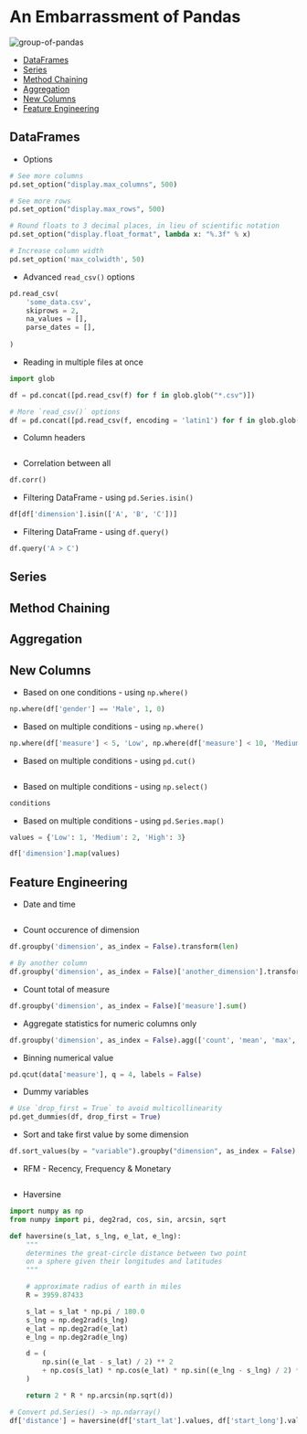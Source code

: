 # An Embarrassment of Pandas

![group-of-pandas](https://www.gannett-cdn.com/-mm-/8ec5d09776cb16d4fc0180df562106e57760eb95/c=0-148-4253-2551/local/-/media/2018/04/03/USATODAY/USATODAY/636583772913864667-XXX-PANDAS-PDS-00508-98906967.JPG?width=3200&height=1680&fit=crop)

* [DataFrames](#dataframes)
* [Series](#series)
* [Method Chaining](#method-chaining)
* [Aggregation](#aggregation)
* [New Columns](#new-columns)
* [Feature Engineering](#feature-engineering)

## DataFrames

* Options
```python
# See more columns
pd.set_option("display.max_columns", 500)

# See more rows
pd.set_option("display.max_rows", 500)

# Round floats to 3 decimal places, in lieu of scientific notation
pd.set_option("display.float_format", lambda x: "%.3f" % x)

# Increase column width
pd.set_option('max_colwidth', 50)
```

* Advanced `read_csv()` options
```python
pd.read_csv(
    'some_data.csv',
    skiprows = 2,
    na_values = [],
    parse_dates = [],
    
)
```

* Reading in multiple files at once
```python
import glob

df = pd.concat([pd.read_csv(f) for f in glob.glob("*.csv")])

# More `read_csv()` options
df = pd.concat([pd.read_csv(f, encoding = 'latin1') for f in glob.glob("*.csv")])
```

* Column headers
```python
```

* Correlation between all
```python
df.corr()
```

* Filtering DataFrame - using `pd.Series.isin()`
```python
df[df['dimension'].isin(['A', 'B', 'C'])]
```

* Filtering DataFrame - using `df.query()`
```python
df.query('A > C')
```

## Series

## Method Chaining

## Aggregation

## New Columns

* Based on one conditions - using `np.where()`
```python
np.where(df['gender'] == 'Male', 1, 0)
```

* Based on multiple conditions - using `np.where()`
```python
np.where(df['measure'] < 5, 'Low', np.where(df['measure'] < 10, 'Medium', 'High'))
```

* Based on multiple conditions - using `pd.cut()`
```python
```

* Based on multiple conditions - using `np.select()`
```python
conditions 
```

* Based on multiple conditions - using `pd.Series.map()`
```python
values = {'Low': 1, 'Medium': 2, 'High': 3}

df['dimension'].map(values)
```

## Feature Engineering

* Date and time
```python
```

* Count occurence of dimension
```python
df.groupby('dimension', as_index = False).transform(len)

# By another column
df.groupby('dimension', as_index = False)['another_dimension'].transform(len)
```

* Count total of measure
```python
df.groupby('dimension', as_index = False)['measure'].sum()
```

* Aggregate statistics for numeric columns only
```python
df.groupby('dimension', as_index = False).agg(['count', 'mean', 'max', 'min', 'sum'])
```

* Binning numerical value
```python
pd.qcut(data['measure'], q = 4, labels = False)
```

* Dummy variables
```python
# Use `drop_first = True` to avoid multicollinearity
pd.get_dummies(df, drop_first = True)
```

* Sort and take first value by some dimension
```python
df.sort_values(by = "variable").groupby("dimension", as_index = False).first()
```

* RFM - Recency, Frequency & Monetary
```python
```

* Haversine
```python
import numpy as np
from numpy import pi, deg2rad, cos, sin, arcsin, sqrt

def haversine(s_lat, s_lng, e_lat, e_lng):
    """
    determines the great-circle distance between two point
    on a sphere given their longitudes and latitudes
    """

    # approximate radius of earth in miles
    R = 3959.87433

    s_lat = s_lat * np.pi / 180.0
    s_lng = np.deg2rad(s_lng)
    e_lat = np.deg2rad(e_lat)
    e_lng = np.deg2rad(e_lng)

    d = (
        np.sin((e_lat - s_lat) / 2) ** 2
        + np.cos(s_lat) * np.cos(e_lat) * np.sin((e_lng - s_lng) / 2) ** 2
    )

    return 2 * R * np.arcsin(np.sqrt(d))

# Convert pd.Series() -> np.ndarray()
df['distance'] = haversine(df['start_lat'].values, df['start_long'].values, df['end_lat'].values, df['end_long'].values)
```
